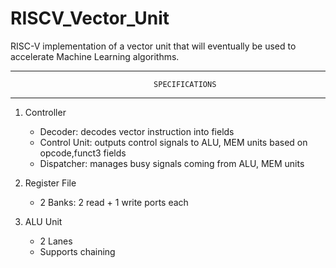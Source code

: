 # RISCV_Vector_Unit

RISC-V implementation of a vector unit that will eventually be used to accelerate Machine Learning algorithms.

--------------------------------------------------------------------
                                    SPECIFICATIONS      
--------------------------------------------------------------------
1. Controller
   - Decoder: decodes vector instruction into fields
   - Control Unit: outputs control signals to ALU, MEM units based on opcode,funct3 fields
   - Dispatcher: manages busy signals coming from ALU, MEM units
   
2. Register File
   - 2 Banks: 2 read + 1 write ports each
   
3. ALU Unit
   - 2 Lanes
   - Supports chaining
   
